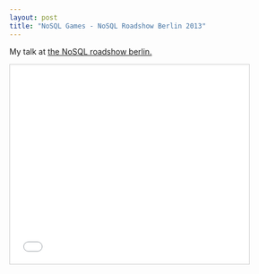 ```yaml
---
layout: post
title: "NoSQL Games - NoSQL Roadshow Berlin 2013"
---
```


My talk at [the NoSQL roadshow berlin.](http://nosqlroadshow.com/nosql-berlin-2013/speaker/Patrick+Huesler)

<iframe src="//www.slideshare.net/slideshow/embed_code/21263561?rel=0" width="427" height="356" frameborder="0" marginwidth="0" marginheight="0" scrolling="no" style="border:1px solid #CCC; border-width:1px; margin-bottom:5px; max-width: 100%;" allowfullscreen> </iframe>
